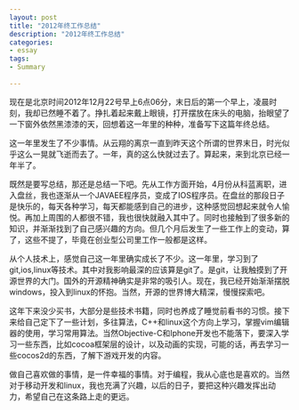```yaml
---
layout: post
title: "2012年终工作总结"
description: "2012年终工作总结"
categories:
- essay
tags:
- Summary
 
---
```


现在是北京时间2012年12月22号早上6点06分，末日后的第一个早上，凌晨时刻，我却已然睡不着了。挣扎着起来戴上眼镜，打开摆放在床头的电脑，抬眼望了一下窗外依然黑漆漆的天，回想着这一年里的种种，准备写下这篇年终总结。

这一年里发生了不少事情。从云翔的离京一直到昨天这个所谓的世界末日，时光似乎这么一晃就飞逝而去了。一年，真的这么快就过去了。算起来，来到北京已经一年半了。

既然是要写总结，那还是总结一下吧。先从工作方面开始，4月份从科蓝离职，进入盘丝，我也逐渐从一个JAVAEE程序员，变成了IOS程序员。在盘丝的那段日子是快乐的，每天各种学习，每天都能感到自己的进步，这种感觉回想起来就令人愉悦。再加上周围的人都很不错，我也很快就融入其中了。同时也接触到了很多新的知识，并渐渐找到了自己感兴趣的方向。但几个月后发生了一些工作上的变动，算了，这些不提了，毕竟在创业型公司里工作一般都是这样。

从个人技术上，感觉自己这一年里确实成长了不少。这一年里，学习到了git,ios,linux等技术。其中对我影响最深的应该算是git了。是git，让我触摸到了开源世界的大门。国外的开源精神确实是非常的吸引人。现在，我已经开始渐渐摆脱windows，投入到linux的怀抱。当然，开源的世界博大精深，慢慢探索吧。

这年下来没少买书，大部分是些技术书籍，同时也养成了睡觉前看书的习惯。接下来给自己定下了一些计划，多往算法，C++和linux这个方向上学习，掌握vim编辑器的使用，学习常用算法。当然Objective-C和Iphone开发也不能落下，要深入学习一些东西，比如cocoa框架层的设计，以及动画的实现，可能的话，再去学习一些cocos2d的东西，了解下游戏开发的内容。

做自己喜欢做的事情，是一件幸福的事情。对于编程，我从心底也是喜欢的。当然对于移动开发和linux，我也充满了兴趣，以后的日子，要把这种兴趣发挥出动力，希望自己在这条路上走的更远。